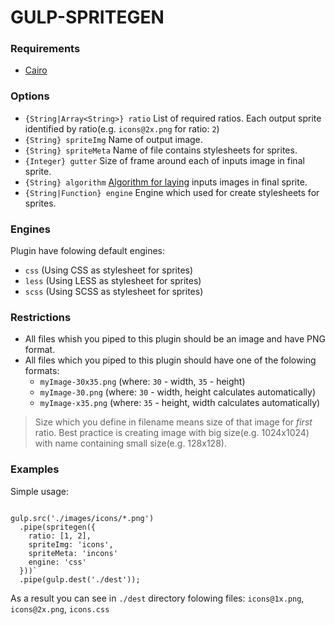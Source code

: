 # GULP-SPRITEGEN

### Requirements
* [Cairo](https://github.com/Automattic/node-canvas/wiki)

### Options
* `{String|Array<String>} ratio` List of required ratios. Each output sprite identified by ratio(e.g. `icons@2x.png` for ratio: `2`)
* `{String} spriteImg` Name of output image.
* `{String} spriteMeta` Name of file contains stylesheets for sprites.
* `{Integer} gutter` Size of frame around each of inputs image in final sprite.
* `{String} algorithm` [Algorithm for laying](https://github.com/twolfson/layout) inputs images in final sprite.
* `{String|Function} engine` Engine which used for create stylesheets for sprites.

### Engines
Plugin have folowing default engines:
* `css` (Using CSS as stylesheet for sprites)
* `less` (Using LESS as stylesheet for sprites)
* `scss` (Using SCSS as stylesheet for sprites)

### Restrictions
* All files whish you piped to this plugin should be an image and have PNG format.
* All files which you piped to this plugin should have one of the folowing formats:
  * `myImage-30x35.png` (where: `30` - width, `35` - height)
  * `myImage-30.png` (where: `30` - width, height calculates automatically)
  * `myImage-x35.png` (where: `35` - height, width calculates automatically)

> Size which you define in filename means size of that image for *first* ratio. Best practice is creating image with big size(e.g. 1024x1024) with name containing small size(e.g. 128x128).

### Examples
Simple usage:

<pre><code>
gulp.src('./images/icons/*.png')
  .pipe(spritegen({
    ratio: [1, 2],
    spriteImg: 'icons',
    spriteMeta: 'incons'
    engine: 'css'
  }))`
  .pipe(gulp.dest('./dest'));
</code></pre>

As a result you can see in `./dest` directory folowing files: `icons@1x.png`, `icons@2x.png`, `icons.css`
